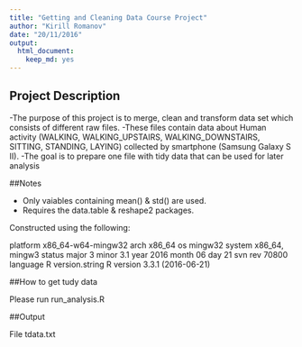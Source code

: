 ```yaml
---
title: "Getting and Cleaning Data Course Project"
author: "Kirill Romanov"
date: "20/11/2016"
output:
  html_document:
    keep_md: yes
---
```


## Project Description
-The purpose of this project is to  merge, clean and transform data set which consists of different raw files. 
-These files contain data about Human activity (WALKING, WALKING_UPSTAIRS, WALKING_DOWNSTAIRS, SITTING, STANDING, LAYING) collected by smartphone (Samsung Galaxy S II). 
-The goal is to prepare one file with tidy data that can be used for later analysis

##Notes
- Only vaiables containing mean() & std() are used.
- Requires the data.table & reshape2 packages.

Constructed using the following:

platform       x86_64-w64-mingw32
arch           x86_64
os             mingw32
system         x86_64, mingw3
status
major          3
minor          3.1
year           2016
month          06
day            21
svn rev        70800
language       R
version.string R version 3.3.1 (2016-06-21)

##How to get tudy data

Please run run_analysis.R

##Output

File tdata.txt

